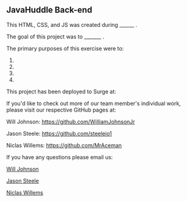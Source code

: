 ## JavaHuddle Back-end

This HTML, CSS, and JS was created during ______ .  

The goal of this project was to _______ .

The primary purposes of this exercise were to:

1.
2.
3.
4.

This project has been deployed to Surge at:


If you'd like to check out more of our team member's individual work, please visit our respective GitHub pages at:

Will Johnson: https://github.com/WilliamJohnsonJr

Jason Steele: https://github.com/steeleio1

Niclas Willems: https://github.com/MrAceman


If you have any questions please email us:

[Will Johnson](mailto:williamterryjohnsonjr@gmail.com)

[Jason Steele](mailto:steeleio1@mac.com)

[Niclas Willems](mailto:niclas.willems@gmail.com)